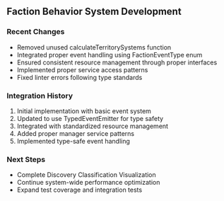 ## Faction Behavior System Development

### Recent Changes

- Removed unused calculateTerritorySystems function
- Integrated proper event handling using FactionEventType enum
- Ensured consistent resource management through proper interfaces
- Implemented proper service access patterns
- Fixed linter errors following type standards

### Integration History

1. Initial implementation with basic event system
2. Updated to use TypedEventEmitter for type safety
3. Integrated with standardized resource management
4. Added proper manager service patterns
5. Implemented type-safe event handling

### Next Steps

- Complete Discovery Classification Visualization
- Continue system-wide performance optimization
- Expand test coverage and integration tests
